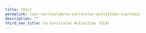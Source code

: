 ```yaml
---
title: Choir
permalink: /our-curriculum/co-curricular-activities-cca/choir
description: ""
third_nav_title: Co Curricular Activities (CCA)
---
```

